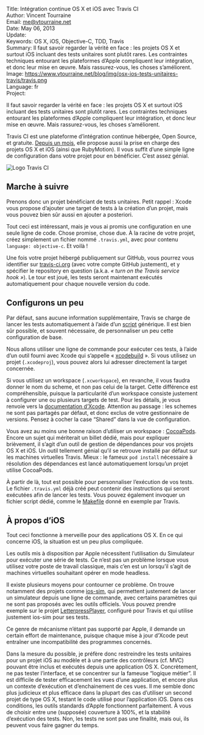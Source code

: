 Title:    Intégration continue OS X et iOS avec Travis CI  
Author:   Vincent Tourraine  
Email:    me@vtourraine.net  
Date:     May 06, 2013  
Update:   
Keywords: OS X, iOS, Objective-C, TDD, Travis  
Summary:  Il faut savoir regarder la vérité en face : les projets OS X et surtout iOS incluant des tests unitaires sont plutôt rares. Les contraintes techniques entourant les plateformes d’Apple compliquent leur intégration, et donc leur mise en œuvre. Mais rassurez-vous, les choses s’améliorent.  
Image:    https://www.vtourraine.net/blog/img/osx-ios-tests-unitaires-travis/travis.png  
Language: fr  
Project:  

Il faut savoir regarder la vérité en face : les projets OS X et surtout iOS incluant des tests unitaires sont plutôt rares. Les contraintes techniques entourant les plateformes d’Apple compliquent leur intégration, et donc leur mise en œuvre. Mais rassurez-vous, les choses s’améliorent.

Travis CI est une plateforme d’intégration continue hébergée, Open Source, et gratuite. [Depuis un mois](http://about.travis-ci.org/blog/introducing-mac-ios-rubymotion-testing/), elle propose aussi la prise en charge des projets OS X et iOS (ainsi que RubyMotion). Il vous suffit d’une simple ligne de configuration dans votre projet pour en bénéficier. C’est assez génial.

![Logo Travis CI][TravisCI]


## Marche à suivre

Prenons donc un projet bénéficiant de tests unitaires. Petit rappel : Xcode vous propose d’ajouter une target de tests à la création d’un projet, mais vous pouvez bien sûr aussi en ajouter a posteriori.

Tout ceci est intéressant, mais je vous ai promis une configuration en une seule ligne de code. Chose promise, chose due. À la racine de votre projet, créez simplement un fichier nommé `.travis.yml`, avec pour contenu `language: objective-c`. Et voilà !

Une fois votre projet hébergé publiquement sur GitHub, vous pourrez vous identifier sur [travis-ci.org](http://travis-ci.org) (avec votre compte GitHub justement), et y spécifier le repository en question (a.k.a. _« turn on the Travis service hook »_). Le tour est joué, les tests seront maintenant exécutés automatiquement pour chaque nouvelle version du code.


## Configurons un peu

Par défaut, sans aucune information supplémentaire, Travis se charge de lancer les tests automatiquement à l’aide d’un [script](https://github.com/jspahrsummers/objc-build-scripts) générique. Il est bien sûr possible, et souvent nécessaire, de personnaliser un peu cette configuration de base.

Nous allons utiliser une ligne de commande pour exécuter ces tests, à l’aide d’un outil fourni avec Xcode qui s’appelle « [xcodebuild](https://developer.apple.com/library/mac/documentation/Darwin/Reference/ManPages/man1/xcodebuild.1.html) ». Si vous utilisez un projet (`.xcodeproj`), vous pouvez alors lui adresser directement la target concernée.

Si vous utilisez un workspace (`.xcworkspace`), en revanche, il vous faudra donner le nom du scheme, et non pas celui de la target. Cette différence est compréhensible, puisque la particularité d’un workspace consiste justement à configurer une ou plusieurs targets de test. Pour les détails, je vous renvoie vers la [documentation d’Xcode](http://developer.apple.com/library/mac/#documentation/developertools/Conceptual/UnitTesting/04-Configuring_a_Scheme_to_Run_Unit_Tests/scheme.html). Attention au passage : les schemes ne sont pas partagés par défaut, et donc exclus de votre gestionnaire de versions. Pensez à cocher la case “Shared” dans la vue de configuration.

Vous avez au moins une bonne raison d’utiliser un workspace : [CocoaPods](http://cocoapods.org). Encore un sujet qui mériterait un billet dédié, mais pour expliquer brièvement, il s’agit d’un outil de gestion de dépendances pour vos projets OS X et iOS. Un outil tellement génial qu’il se retrouve installé par défaut sur les machines virtuelles Travis. Mieux : le fameux `pod install` nécessaire à résolution des dépendances est lancé automatiquement lorsqu’un projet utilise CocoaPods.

À partir de là, tout est possible pour personnaliser l’exécution de vos tests. Le fichier `.travis.yml` déjà créé peut contenir des instructions qui seront exécutées afin de lancer les tests. Vous pouvez également invoquer un fichier script dédié, comme le [Makefile](https://github.com/dulaccc/DPMeterView/blob/master/Makefile) donné en exemple par Travis.


## À propos d’iOS

Tout ceci fonctionne à merveille pour des applications OS X. En ce qui concerne iOS, la situation est un peu plus compliquée.

Les outils mis à disposition par Apple nécessitent l’utilisation du Simulateur pour exécuter une série de tests. Ce n’est pas un problème lorsque vous utilisez votre poste de travail classique, mais c’en est un lorsqu’il s’agit de machines virtuelles souhaitant opérer en mode headless.

Il existe plusieurs moyens pour contourner ce problème. On trouve notamment des projets comme [ios-sim](https://github.com/phonegap/ios-sim), qui permettent justement de lancer un simulateur depuis une ligne de commande, avec certains paramètres qui ne sont pas proposés avec les outils officiels. Vous pouvez prendre exemple sur le projet [LetterpressPlayer](https://travis-ci.org/jpsim/LetterpressPlayer), configuré pour Travis et qui utilise justement ios-sim pour ses tests.

Ce genre de mécanisme n’étant pas supporté par Apple, il demande un certain effort de maintenance, puisque chaque mise à jour d’Xcode peut entraîner une incompatibilité des programmes concernés.

Dans la mesure du possible, je préfère donc restreindre les tests unitaires pour un projet iOS au modèle et à une partie des contrôleurs (cf. MVC) pouvant être inclus et exécutés depuis une application OS X. Concrètement, ne pas tester l’interface, et se concentrer sur la fameuse “logique métier”. Il est difficile de tester efficacement les vues d’une application, et encore plus un contexte d’exécution et d’enchainement de ces vues. Il me semble donc plus judicieux et plus efficace dans la plupart des cas d’utiliser un second projet de type OS X, testant le code utilisé pour l’application iOS. Dans ces conditions, les outils standards d’Apple fonctionnent parfaitement. À vous de choisir entre une (supposée) couverture à 100%, et la stabilité d’exécution des tests. Non, les tests ne sont pas une finalité, mais oui, ils peuvent vous faire gagner du temps.


[TravisCI]: /blog/img/osx-ios-tests-unitaires-travis/travis.png

